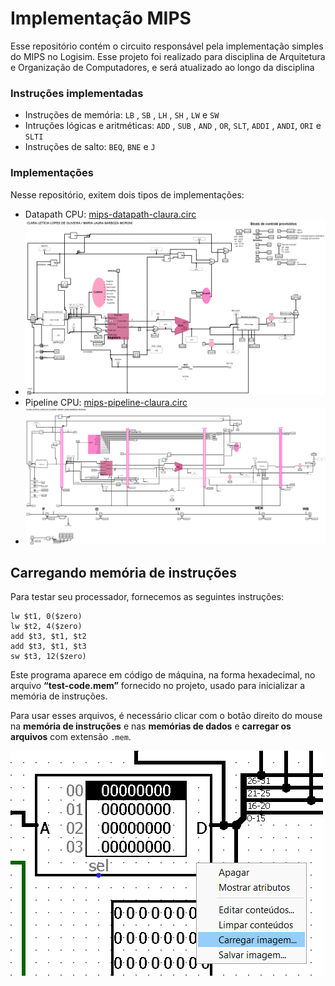 # Implementação MIPS
Esse repositório contém o circuito responsável pela implementação simples do MIPS no Logisim. Esse projeto foi realizado para disciplina de Arquitetura e Organização de Computadores, e será atualizado ao longo da disciplina

### Instruções implementadas

- Instruções de memória: `LB` , `SB` , `LH` , `SH` , `LW` e `SW`
- Intruções lógicas e aritméticas: `ADD` , `SUB` , `AND` , `OR`, `SLT`, `ADDI` , `ANDI`, `ORI` e `SLTI`
- Instruções de salto: `BEQ`, `BNE` e `J`

### Implementações
Nesse repositório, exitem dois tipos de implementações:
- Datapath CPU: [mips-datapath-claura.circ](https://github.com/lauramoroni/mips-logisim/blob/main/mips-datapath-claura.circ)
- ![Pipeline](implementacao-mips/image.png)
- Pipeline CPU: [mips-pipeline-claura.circ](https://github.com/lauramoroni/mips-logisim/blob/main/mips-pipeline-claura.circ)
- ![Datapth](implementacao-mips/image2.png)

## Carregando memória de instruções

Para testar seu processador, fornecemos as seguintes instruções:

~~~Assembly
lw $t1, 0($zero)
lw $t2, 4($zero)
add $t3, $t1, $t2
add $t3, $t1, $t3
sw $t3, 12($zero)
~~~

Este programa aparece em código de máquina, na forma hexadecimal, no arquivo **“test-code.mem”** fornecido no projeto, usado para inicializar a memória de instruções.

Para usar esses arquivos, é necessário clicar com o botão direito do mouse na **memória de instruções** e nas **memórias de dados** e **carregar os arquivos** com extensão `.mem`.

![Memória de instrução](implementacao-mips/image%203.png)






